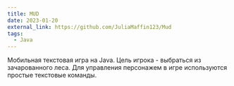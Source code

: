 ```yaml
---
title: MUD
date: 2023-01-20
external_link: https://github.com/JuliaMaffin123/Mud
tags:
  - Java
---
```


Мобильная текстовая игра на Java. Цель игрока - выбраться из зачарованного леса. Для управления персонажем в игре используются простые текстовые команды.

<!--more-->
